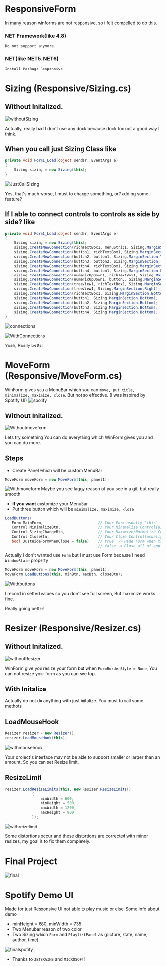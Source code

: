 # ResponsiveForm

In many reason winforms are not responsive, so i felt compelled to do this.

### NET Framework(like 4.8)

```Do not support anymore.```

### NET(like NET5, NET6)

```Install-Package Responsive```

# Sizing (Responsive/Sizing.cs)

## Without Initalized.

![withoutSizing](https://user-images.githubusercontent.com/77299279/211275690-49898961-a110-4300-b15f-efb024cc7004.gif)

Actually, really bad
I don't use any dock because dock too not a good way I think.

## When you call just Sizing Class like
```cs
private void Form1_Load(object sender, EventArgs e)
{
    Sizing sizing = new Sizing(this);
}
```

![JustCallSizing](https://user-images.githubusercontent.com/77299279/211275746-1a0bc2a6-fcdd-433c-88ba-6ce3ea0b3c35.gif)

Yes, that's much worse, I must to change something,
or? adding some feature?

## If I able to connect controls to controls as side by side? like
```cs
private void Form1_Load(object sender, EventArgs e)
{
    Sizing sizing = new Sizing(this);
    sizing.CreateNewConnection(richTextBox1, menuStrip1, Sizing.MarginSection.Top);
    sizing.CreateNewConnection(button1, richTextBox1, Sizing.MarginSection.Top);
    sizing.CreateNewConnection(button2, button1, Sizing.MarginSection.Top);
    sizing.CreateNewConnection(button3, button2, Sizing.MarginSection.Top);
    sizing.CreateNewConnection(button4, richTextBox1, Sizing.MarginSection.Top);
    sizing.CreateNewConnection(button4, button1, Sizing.MarginSection.Left);
    sizing.CreateNewConnection(numericUpDown1, richTextBox1, Sizing.MarginSection.Top);
    sizing.CreateNewConnection(numericUpDown1, button3, Sizing.MarginSection.Left);
    sizing.CreateNewConnection(treeView1, richTextBox1, Sizing.MarginSection.Left);
    sizing.CreateNewConnection(treeView1, Sizing.MarginSection.Right);
    sizing.CreateNewConnection(richTextBox1, Sizing.MarginSection.Bottom);
    sizing.CreateNewConnection(button1, Sizing.MarginSection.Bottom);
    sizing.CreateNewConnection(button2, Sizing.MarginSection.Bottom);
    sizing.CreateNewConnection(button3, Sizing.MarginSection.Bottom);
    sizing.CreateNewConnection(button4, Sizing.MarginSection.Bottom);
}
 ```

![connections](https://user-images.githubusercontent.com/77299279/211275798-4bb9d297-b29c-4284-aa20-0f82d8307674.png)

![WithConnections](https://user-images.githubusercontent.com/77299279/211275846-d889b205-3dbf-4a06-91c2-3945df87c377.gif)

Yeah, Really better

# MoveForm (Responsive/MoveForm.cs)

WinForm gives you a MenuBar which you can `move, put title, minimalize, maximize, close`.
But not so effective.
(I was inspired by Spotify UI)
![spotify](https://user-images.githubusercontent.com/77299279/211364584-311e3831-e08e-4a2f-b55a-84c4b6b7f82d.png)

## Without Initalized.

![Withoutmoveform](https://user-images.githubusercontent.com/77299279/211368466-dd160200-1dcb-4ad2-aeb5-8489ae529564.gif)

Lets try something
You can do everything which WinForm gives you
and you can do more.

## Steps
 - Create Panel which will be custom MenuBar

```cs
MoveForm moveForm = new MoveForm(this, panel1);
 ```
![Withmoveform](https://user-images.githubusercontent.com/77299279/211370003-8e37e6d3-bb74-4a59-b3c3-ef3ded580bd4.gif)
Maybe you see laggy reason of you see in a gif, but really smooth

 - **If you want** customize your MenuBar
 - Put three button which will be `minimalize, maximize, close` 
 
 ```cs
 LoadButtons(
    Form MainForm,                         // Your Form usually 'this'
    Control MinimalizeBtn,                 // Your Minimalize Control(usually Button)
    Control SizingChangeBtn,               // Your Maximize/Normalize Control(usually Button)
    Control CloseBtn,                      // Your Close Control(usually Button)
    bool JustHideFormWhenClose = false)    // true  -> Hide Form when tried Close
                                           // false -> Close all of application
 ```
Actually I don't wanted use `Form` but I must use Form because I need `WindowState` property
```cs
MoveForm moveForm = new MoveForm(this, panel1);
moveForm.LoadButtons(this, minBtn, maxBtn, closeBtn);
 ```
![Withbuttons](https://user-images.githubusercontent.com/77299279/211490430-72fb97f2-b93c-430e-9894-f58398a55f09.gif)

I record in setted values so you don't see full screen, But maximize works fine.

Really going better!

# Resizer (Responsive/Resizer.cs)

## Without Initalized.

![withoutResizer](https://user-images.githubusercontent.com/77299279/211490742-ff35a918-b830-4444-8e60-99c10d70a3f6.gif)

WinForm give you resize your form but when `FormBorderStyle = None`, You can not resize your form as you can see top.

## With Initalize

Actually do not do anything with just initalize.
You must to call some methots

## LoadMouseHook

```cs
Resizer resizer = new Resizer();
resizer.LoadMouseHook(this);
 ```

![withmousehook](https://user-images.githubusercontent.com/77299279/211505617-08118124-d26b-409b-b7e7-90ffe135a7fb.gif)

Your project's interface may not be able to support smaller or larger than an amount. So you can set Resize limit.

## ResizeLimit

```cs
resizer.LoadResizeLimits(this, new Resizer.ResizeLimits()
            {
                minWidth = 600,
                minHeight = 500,
                maxWidth = 1200,
                maxHeight = 800
            });
 ```

![withreizelimit](https://user-images.githubusercontent.com/77299279/211505638-d6faf916-449e-4710-ae0e-f35ddbbfa2d1.gif)

Some distortions occur and these distortions are corrected with minor resizes, my goal is to fix them completely.


# Final Project

![final](https://user-images.githubusercontent.com/77299279/211506900-f64ce7bb-f489-4622-9d88-00c71ff59e1f.gif)

# Spotify Demo UI

Made for just Responsive UI not able to play music or else.
Some info about demo
 -  minHeight = 680,
    minWidth = 735
 - Two Menubar reason of two color
 - Two Sizing which `Form` and `PlaylistPanel` as (picture, state, name, author, time)

![finalspotify](https://user-images.githubusercontent.com/77299279/211758455-5dd65520-1d17-4a5e-9b7e-8d8614c72f9b.gif)

- Thanks to `JETBRAINS` and `MICROSOFT`!